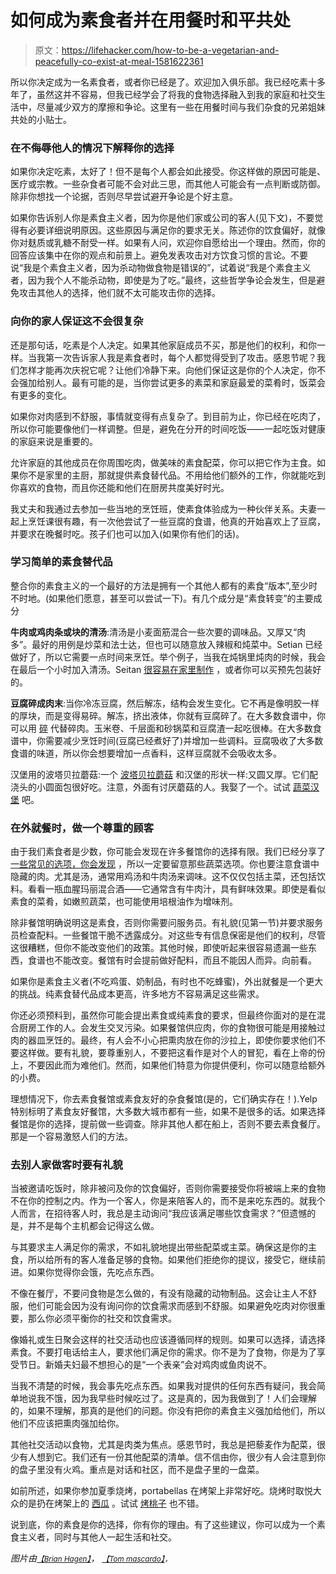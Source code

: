 # 如何成为素食者并在用餐时和平共处

> 原文：<https://lifehacker.com/how-to-be-a-vegetarian-and-peacefully-co-exist-at-meal-1581622361>

所以你决定成为一名素食者，或者你已经是了。欢迎加入俱乐部。我已经吃素十多年了，虽然这并不容易，但我已经学会了将我的食物选择融入到我的家庭和社交生活中，尽量减少双方的摩擦和争论。这里有一些在用餐时间与我们杂食的兄弟姐妹共处的小贴士。



### 在不侮辱他人的情况下解释你的选择

如果你决定吃素，太好了！但不是每个人都会如此接受。你这样做的原因可能是、医疗或宗教。一些杂食者可能不会对此三思，而其他人可能会有一点判断或防御。除非你想找一个论据，否则尽早尝试避开争论是个好主意。

如果你告诉别人你是素食主义者，因为你是他们家或公司的客人(见下文)，不要觉得有必要详细说明原因。这些原因与满足你的要求无关。陈述你的饮食偏好，就像你对麸质或乳糖不耐受一样。如果有人问，欢迎你自愿给出一个理由。然而，你的回答应该集中在你的观点和前景上。避免发表攻击对方饮食习惯的言论。不要说“我是个素食主义者，因为杀动物做食物是错误的”，试着说“我是个素食主义者，因为我个人不能杀动物，即使是为了吃。”最终，这些哲学争论会发生，但是避免攻击其他人的选择，他们就不太可能攻击你的选择。

### **向你的家人保证这不会很复杂**

还是那句话，吃素是个人决定。如果其他家庭成员不买，那是他们的权利，和你一样。当我第一次告诉家人我是素食者时，每个人都觉得受到了攻击。感恩节呢？我们怎样才能再次庆祝它呢？让他们冷静下来。向他们保证这是你的个人决定，你不会强加给别人。最有可能的是，当你尝试更多的素菜和家庭最爱的菜肴时，饭菜会有更多的变化。

如果你对肉感到不舒服，事情就变得有点复杂了。到目前为止，你已经在吃肉了，所以你可能要像他们一样调整。但是，避免在分开的时间吃饭——一起吃饭对健康的家庭来说是重要的。

允许家庭的其他成员在你周围吃肉，做美味的素食配菜，你可以把它作为主食。如果你不是家里的主厨，那就提供素食替代品。不用给他们额外的工作，你就能吃到你喜欢的食物，而且你还能和他们在厨房共度美好时光。

我丈夫和我通过去参加一些当地的烹饪班，使素食体验成为一种伙伴关系。夫妻一起上烹饪课很有趣，有一次他尝试了一些豆腐的食谱，他真的开始喜欢上了豆腐，并要求在晚餐时吃。孩子们也可以加入(如果你有他们的话)。

### **学习简单的素食替代品**

整合你的素食主义的一个最好的方法是拥有一个其他人都有的素食“版本”,至少时不时地。(如果他们愿意，甚至可以尝试一下)。有几个成分是“素食转变”的主要成分

**牛肉或鸡肉条或块的清汤**:清汤是小麦面筋混合一些次要的调味品。又厚又“肉多”。最好的用例是炒菜和法士达，但也可以随意放入辣椒和炖菜中。Setian 已经做好了，所以它需要一点时间来烹饪。举个例子，当我在炖锅里炖肉的时候，我会在最后一个小时加入清汤。Seitan [很容易在家里制作](http://www.buzzfeed.com/mathewg5/29-ass-kicking-recipes-for-homemade-seitan-dst2) ，或者你可以买预先包装好的。

**豆腐碎成肉末**:当你冷冻豆腐，然后解冻，结构会发生变化。它不再是像明胶一样的厚块，而是变得易碎。解冻，挤出液体，你就有豆腐碎了。在大多数食谱中，你可以用 [碎](http://norecipes.com/recipe/vegan-ground-meat/) 代替碎肉。玉米卷、千层面和砂锅菜和豆腐渣一起吃很棒。在大多数食谱中，你需要减少烹饪时间(豆腐已经煮好了)并增加一些调料。豆腐吸收了大多数食谱的味道，所以你会想要增加一点香料，这样豆腐就不会吸收太多。

汉堡用的波塔贝拉蘑菇:一个 [波塔贝拉蘑菇](http://www.skinnytaste.com/2013/07/the-best-grilled-portobello-mushroom.html) 和汉堡的形状一样:又圆又厚。它们配浇头的小圆面包很好吃。注意，外面有讨厌蘑菇的人。我娶了一个。试试 [蔬菜汉堡](http://www.hilaryseatwell.com/products/worlds-best-veggie-burger) 吧。

### 在外就餐时，做一个尊重的顾客

由于我们素食者是少数，你可能会发现在许多餐馆你的选择有限。我们已经分享了 [一些常见的选项，你会发现](http://lifehacker.com/how-to-stick-to-a-vegetarian-or-vegan-diet-when-its-no-511427298) ，所以一定要留意那些蔬菜选项。你也要注意食谱中隐藏的肉。尤其是汤，通常用鸡汤和牛肉汤来调味。这不仅仅包括主菜，还包括饮料。看看一瓶血腥玛丽混合酒——它通常含有牛肉汁，具有鲜味效果。即使是看似素食的菜肴，如嫩煎蔬菜，也可能使用培根油作为增味剂。

除非餐馆明确说明这是素食，否则你需要问服务员。有礼貌(见第一节)并要求服务员检查配料。一些餐馆干脆不透露成分。对这些专有信息保密是他们的权利，尽管这很糟糕，但你不能改变他们的政策。其他时候，即使听起来很容易遗漏一些东西，食谱也不能改变。餐馆有时会提前做好配料，而且不能因人而异。向前看。

如果你是素食主义者(不吃鸡蛋、奶制品，有时也不吃蜂蜜)，外出就餐是一个更大的挑战。纯素食替代品成本更高，许多地方不容易满足这些需求。

你还必须预料到，虽然你可能会提出素食或纯素食的要求，但最终你面对的是在混合厨房工作的人。会发生交叉污染。如果餐馆供应肉，你的食物很可能是用接触过肉的器皿烹饪的。最终，有人会不小心把熏肉放在你的沙拉上，即使你要求他们不要这样做。要有礼貌，要尊重别人，不要把这看作是对个人的冒犯，看在上帝的份上，不要因此而为难他们。然而，如果他们特意为你提供便利，你可以随意给额外的小费。

理想情况下，你去素食餐馆或素食友好的杂食餐馆(是的，它们确实存在！).Yelp 特别标明了素食友好餐馆，大多数大城市都有一些，如果不是很多的话。如果选择餐馆是你的选择，提前做一些调查。除非其他人都在船上，否则不要去素食餐厅。那是一个容易激怒人们的方法。

### 去别人家做客时要有礼貌

当被邀请吃饭时，除非被问及你的饮食偏好，否则你需要接受你将被端上来的食物不在你的控制之内。作为一个客人，你是来陪客人的，而不是来吃东西的。就我个人而言，在招待客人时，我总是主动询问“我应该满足哪些饮食需求？”但遗憾的是，并不是每个主机都会记得这么做。

与其要求主人满足你的需求，不如礼貌地提出带些配菜或主菜。确保这是你的主食，所以给所有的客人准备足够的食物。如果他们拒绝你的提议，接受它，继续前进。如果你觉得你会饿，先吃点东西。

不像在餐厅，不要问食物是怎么做的，有没有隐藏的动物制品。这会让主人不舒服，他们可能会因为没有询问你的饮食需求而感到不舒服。如果避免吃肉对你很重要，那么你必须平衡你的社交和饮食需求。

像婚礼或生日聚会这样的社交活动也应该遵循同样的规则。如果可以选择，请选择素食。不要打电话给主人，要求他们满足你的需求。你不是为了食物，你是为了享受节日。新婚夫妇最不想担心的是“一个表亲”会对鸡肉或鱼肉说不。

当我不清楚的时候，我会事先吃点东西。如果我对提供的任何东西有疑问，我会简单地说我不饿，因为我早些时候吃过了。这是真的，因为我做到了！人们会理解的，如果不理解，那真的是他们的问题。你没有把你的素食主义强加给他们，所以他们不应该把熏肉强加给你。

其他社交活动以食物，尤其是肉类为焦点。感恩节时，我总是把藜麦作为配菜，很少有人想到它。我们还有一份其他配菜的清单。信不信由你，很少有人会注意到你的盘子里没有火鸡。重点是对话和社区，而不是盘子里的一盘菜。

如前所述，如果你参加夏季烧烤，portabellas 在烤架上非常好吃。烧烤时取悦大众的是扔在烤架上的 [西瓜](http://www.foodandwine.com/recipes/grilled-watermelon-with-yogurt) 。试试 [烤桃子](http://www.marthastewart.com/316040/grilled-peaches) 也不错。

说到底，你的素食是你的选择，你有你的理由。有了这些建议，你可以成为一个素食主义者，同时与其他人一起生活和社交。

*图片由*[<small>*【Brian Hagen】*</small>](http://www.brian-hagen.com/)*，* [<small>*【Tom mascardo】*</small>](https://www.flickr.com/photos/mascardo1/)<small>*，*</small>